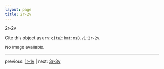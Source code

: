 ```yaml
---
layout: page
title: 2r-2v
---
```


2r-2v

Cite this object as `urn:cite2:hmt:msB.v1:2r-2v`.

No image available. 



---

previous: [1r-1v](../1r-1v/) | next: [3r-3v](../3r-3v/)